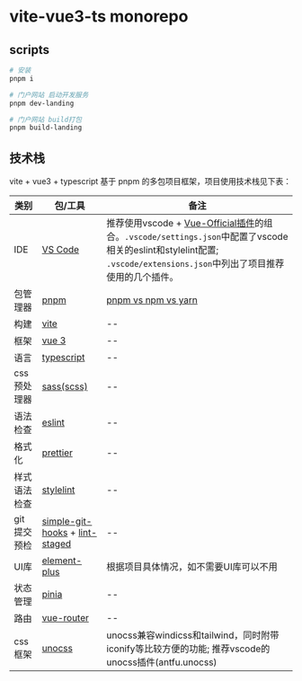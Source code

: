 # vite-vue3-ts monorepo

## scripts

```bash
# 安装
pnpm i

# 门户网站 启动开发服务
pnpm dev-landing

# 门户网站 build打包
pnpm build-landing
```

## 技术栈

vite + vue3 + typescript 基于 pnpm 的多包项目框架，项目使用技术栈见下表：

<!-- prettier-ignore-start -->

| 类别 | 包/工具 | 备注 |
| --- | ------ | ---- |
|IDE|[VS Code](https://code.visualstudio.com/)| 推荐使用vscode + [Vue-Official插件](https://marketplace.visualstudio.com/items?itemName=Vue.volar)的组合。`.vscode/settings.json`中配置了vscode相关的eslint和stylelint配置; `.vscode/extensions.json`中列出了项目推荐使用的几个插件。 |
|包管理器|[pnpm](https://pnpm.io/zh/)| [pnpm vs npm vs yarn](https://zhuanlan.zhihu.com/p/542738352) |
|构建|[vite](https://cn.vitejs.dev/)| -- |
|框架|[vue 3](https://cn.vuejs.org/)| -- |
|语言|[typescript](https://www.typescriptlang.org/zh/)| -- |
|css预处理器|[sass(scss)](https://sass-lang.com/)| -- |
|语法检查|[eslint](https://eslint.org/)| -- |
|格式化|[prettier](https://prettier.io/)| -- |
|样式语法检查|[stylelint](https://stylelint.io/)| -- |
|git提交预检|[simple-git-hooks](https://github.com/toplenboren/simple-git-hooks) + [lint-staged](https://github.com/okonet/lint-staged)| -- |
|UI库|[element-plus](https://element-plus.gitee.io/zh-CN/)| 根据项目具体情况，如不需要UI库可以不用 |
|状态管理|[pinia](https://pinia.vuejs.org/zh/)| -- |
|路由|[vue-router](https://router.vuejs.org/zh/index.html)| -- |
|css框架|[unocss](https://github.com/unocss/unocss)| unocss兼容windicss和tailwind，同时附带iconify等比较方便的功能; 推荐vscode的unocss插件(antfu.unocss) |

<!-- prettier-ignore-end -->
